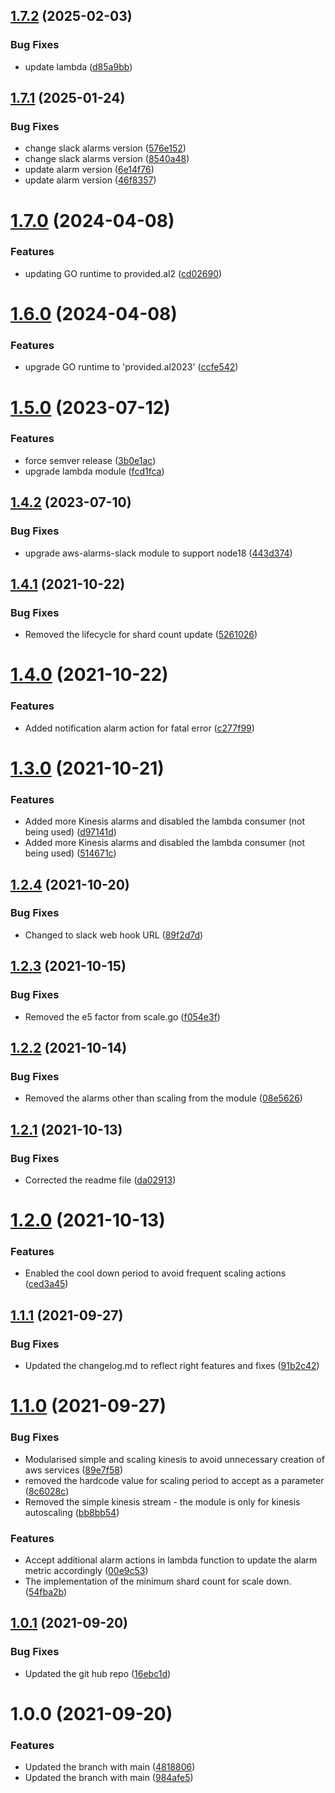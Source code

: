 ## [1.7.2](http://bitbucket.org/adaptavistlabs/module-kinesis-stream/compare/v1.7.1...v1.7.2) (2025-02-03)


### Bug Fixes

* update lambda ([d85a9bb](http://bitbucket.org/adaptavistlabs/module-kinesis-stream/commits/d85a9bb29e647383e0e9d06c9065ef05fee3c4dd))

## [1.7.1](http://bitbucket.org/adaptavistlabs/module-kinesis-stream/compare/v1.7.0...v1.7.1) (2025-01-24)


### Bug Fixes

* change slack alarms version ([576e152](http://bitbucket.org/adaptavistlabs/module-kinesis-stream/commits/576e152811526519c73ae026a5c817a6531ebd64))
* change slack alarms version ([8540a48](http://bitbucket.org/adaptavistlabs/module-kinesis-stream/commits/8540a4884b1d5cb90728d73d6a7eab29ed4f688b))
* update alarm version ([6e14f76](http://bitbucket.org/adaptavistlabs/module-kinesis-stream/commits/6e14f7632f603c276393da8115bbdd6278727586))
* update alarm version ([46f8357](http://bitbucket.org/adaptavistlabs/module-kinesis-stream/commits/46f83572bcf323abe651e849e1981bbf5a1b0fcc))

# [1.7.0](http://bitbucket.org/adaptavistlabs/module-kinesis-stream/compare/v1.6.0...v1.7.0) (2024-04-08)


### Features

* updating GO runtime to provided.al2 ([cd02690](http://bitbucket.org/adaptavistlabs/module-kinesis-stream/commits/cd02690ba4eb0737630eeabf4944b4a55bc5a54c))

# [1.6.0](http://bitbucket.org/adaptavistlabs/module-kinesis-stream/compare/v1.5.0...v1.6.0) (2024-04-08)


### Features

* upgrade GO runtime to 'provided.al2023' ([ccfe542](http://bitbucket.org/adaptavistlabs/module-kinesis-stream/commits/ccfe542c9c8dc6451850a0ee774a5fb555e56140))

# [1.5.0](http://bitbucket.org/adaptavistlabs/module-kinesis-stream/compare/v1.4.2...v1.5.0) (2023-07-12)


### Features

* force semver release ([3b0e1ac](http://bitbucket.org/adaptavistlabs/module-kinesis-stream/commits/3b0e1ac283953c946ead9aef56fd583766ffcb9f))
* upgrade lambda module ([fcd1fca](http://bitbucket.org/adaptavistlabs/module-kinesis-stream/commits/fcd1fca4d19ee31508eed4942b4bd676e522df44))

## [1.4.2](http://bitbucket.org/adaptavistlabs/module-kinesis-stream/compare/v1.4.1...v1.4.2) (2023-07-10)


### Bug Fixes

* upgrade aws-alarms-slack module to support node18 ([443d374](http://bitbucket.org/adaptavistlabs/module-kinesis-stream/commits/443d374a0d7e399ad9ebf201179b01378205ce24))

## [1.4.1](http://bitbucket.org/adaptavistlabs/module-kinesis-stream/compare/v1.4.0...v1.4.1) (2021-10-22)


### Bug Fixes

* Removed the lifecycle for shard count update ([5261026](http://bitbucket.org/adaptavistlabs/module-kinesis-stream/commits/5261026478e898f14c317dc71d443251f9516208))

# [1.4.0](http://bitbucket.org/adaptavistlabs/module-kinesis-stream/compare/v1.3.0...v1.4.0) (2021-10-22)


### Features

* Added notification alarm action for fatal error ([c277f99](http://bitbucket.org/adaptavistlabs/module-kinesis-stream/commits/c277f997b25a3f48cf01662eea39847074da0271))

# [1.3.0](http://bitbucket.org/adaptavistlabs/module-kinesis-stream/compare/v1.2.4...v1.3.0) (2021-10-21)


### Features

* Added more Kinesis alarms and disabled the lambda consumer (not being used) ([d97141d](http://bitbucket.org/adaptavistlabs/module-kinesis-stream/commits/d97141dfd3d744383c9d9dc54c2cf6174bc41fe1))
* Added more Kinesis alarms and disabled the lambda consumer (not being used) ([514671c](http://bitbucket.org/adaptavistlabs/module-kinesis-stream/commits/514671c08c1f3e17ec5fdc957ad36dd698e63619))

## [1.2.4](http://bitbucket.org/adaptavistlabs/module-kinesis-stream/compare/v1.2.3...v1.2.4) (2021-10-20)


### Bug Fixes

* Changed to slack web hook URL ([89f2d7d](http://bitbucket.org/adaptavistlabs/module-kinesis-stream/commits/89f2d7d5a0e42421741a94a29a20a7e6f475198e))

## [1.2.3](http://bitbucket.org/adaptavistlabs/module-kinesis-stream/compare/v1.2.2...v1.2.3) (2021-10-15)


### Bug Fixes

* Removed the e5 factor from scale.go ([f054e3f](http://bitbucket.org/adaptavistlabs/module-kinesis-stream/commits/f054e3f4e008cf5913ee6e2da0f7d3b3d480f099))

## [1.2.2](http://bitbucket.org/adaptavistlabs/module-kinesis-stream/compare/v1.2.1...v1.2.2) (2021-10-14)


### Bug Fixes

* Removed the alarms other than scaling from the module ([08e5626](http://bitbucket.org/adaptavistlabs/module-kinesis-stream/commits/08e5626204927a27e041319556e8fca52b0c4b69))

## [1.2.1](http://bitbucket.org/adaptavistlabs/module-kinesis-stream/compare/v1.2.0...v1.2.1) (2021-10-13)


### Bug Fixes

* Corrected the readme file ([da02913](http://bitbucket.org/adaptavistlabs/module-kinesis-stream/commits/da0291349b989c27d05318142b922fad09fffc13))

# [1.2.0](http://bitbucket.org/adaptavistlabs/module-kinesis-stream/compare/v1.1.1...v1.2.0) (2021-10-13)


### Features

* Enabled the cool down period to avoid frequent scaling actions ([ced3a45](http://bitbucket.org/adaptavistlabs/module-kinesis-stream/commits/ced3a45013f8a4cf8f9c3607469d8a32ed9094cd))

## [1.1.1](http://bitbucket.org/adaptavistlabs/module-kinesis-stream/compare/v1.1.0...v1.1.1) (2021-09-27)


### Bug Fixes

* Updated the changelog.md to reflect right features and fixes ([91b2c42](http://bitbucket.org/adaptavistlabs/module-kinesis-stream/commits/91b2c42f1118a9afae88318152e1f76749fc040f))

# [1.1.0](http://bitbucket.org/adaptavistlabs/module-kinesis-stream/compare/v1.0.1...v1.1.0) (2021-09-27)


### Bug Fixes

* Modularised simple and scaling kinesis to avoid unnecessary creation of aws services ([89e7f58](http://bitbucket.org/adaptavistlabs/module-kinesis-stream/commits/89e7f58dc243e6a59653e4789a17f270bb0b4c8b))
* removed the hardcode value for scaling period to accept as a parameter ([8c6028c](http://bitbucket.org/adaptavistlabs/module-kinesis-stream/commits/8c6028ccc6d6c69ab096e196cf0eac3bb5b2f9c6))
* Removed the simple kinesis stream - the module is only for kinesis autoscaling ([bb8bb54](http://bitbucket.org/adaptavistlabs/module-kinesis-stream/commits/bb8bb54d24eb0c867eabdee8e030f697734d8811))

### Features

*  Accept additional alarm actions in lambda function to update the alarm metric accordingly ([00e9c53](http://bitbucket.org/adaptavistlabs/module-kinesis-stream/commits/00e9c536006f849c5347578f285ed03ae99e3586))
*  The implementation of the minimum shard count for scale down. ([54fba2b](http://bitbucket.org/adaptavistlabs/module-kinesis-stream/commits/54fba2b7b3632ed06e82b5ec2ee5d7fe65622a04))

## [1.0.1](http://bitbucket.org/adaptavistlabs/module-kinesis-stream/compare/v1.0.0...v1.0.1) (2021-09-20)


### Bug Fixes

* Updated the git hub repo ([16ebc1d](http://bitbucket.org/adaptavistlabs/module-kinesis-stream/commits/16ebc1d040973d27e4aef3ab67494a688c359eed))

# 1.0.0 (2021-09-20)


### Features

* Updated the branch with main ([4818806](http://bitbucket.org/adaptavistlabs/module-kinesis-stream/commits/48188066306accfcbaa36b01ec6ff9509794d94c))
* Updated the branch with main ([984afe5](http://bitbucket.org/adaptavistlabs/module-kinesis-stream/commits/984afe5c9aab92a641fd5baee1d0d98d42603a1c))
